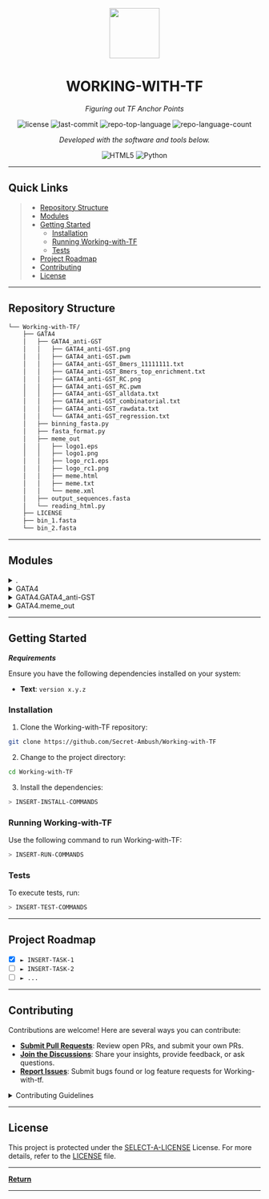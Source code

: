 <p align="center">
  <img src="https://cdn-icons-png.flaticon.com/512/6295/6295417.png" width="100" />
</p>
<p align="center">
    <h1 align="center">WORKING-WITH-TF</h1>
</p>
<p align="center">
    <em>Figuring out TF Anchor Points</em>
</p>
<p align="center">
	<img src="https://img.shields.io/github/license/Secret-Ambush/Working-with-TF?style=flat&color=0080ff" alt="license">
	<img src="https://img.shields.io/github/last-commit/Secret-Ambush/Working-with-TF?style=flat&logo=git&logoColor=white&color=0080ff" alt="last-commit">
	<img src="https://img.shields.io/github/languages/top/Secret-Ambush/Working-with-TF?style=flat&color=0080ff" alt="repo-top-language">
	<img src="https://img.shields.io/github/languages/count/Secret-Ambush/Working-with-TF?style=flat&color=0080ff" alt="repo-language-count">
<p>
<p align="center">
		<em>Developed with the software and tools below.</em>
</p>
<p align="center">
	<img src="https://img.shields.io/badge/HTML5-E34F26.svg?style=flat&logo=HTML5&logoColor=white" alt="HTML5">
	<img src="https://img.shields.io/badge/Python-3776AB.svg?style=flat&logo=Python&logoColor=white" alt="Python">
</p>
<hr>

##  Quick Links

> - [ Repository Structure](#-repository-structure)
> - [ Modules](#-modules)
> - [ Getting Started](#-getting-started)
>   - [ Installation](#-installation)
>   - [ Running Working-with-TF](#-running-Working-with-TF)
>   - [ Tests](#-tests)
> - [ Project Roadmap](#-project-roadmap)
> - [ Contributing](#-contributing)
> - [ License](#-license)


---

##  Repository Structure

```sh
└── Working-with-TF/
    ├── GATA4
    │   ├── GATA4_anti-GST
    │   │   ├── GATA4_anti-GST.png
    │   │   ├── GATA4_anti-GST.pwm
    │   │   ├── GATA4_anti-GST_8mers_11111111.txt
    │   │   ├── GATA4_anti-GST_8mers_top_enrichment.txt
    │   │   ├── GATA4_anti-GST_RC.png
    │   │   ├── GATA4_anti-GST_RC.pwm
    │   │   ├── GATA4_anti-GST_alldata.txt
    │   │   ├── GATA4_anti-GST_combinatorial.txt
    │   │   ├── GATA4_anti-GST_rawdata.txt
    │   │   └── GATA4_anti-GST_regression.txt
    │   ├── binning_fasta.py
    │   ├── fasta_format.py
    │   ├── meme_out
    │   │   ├── logo1.eps
    │   │   ├── logo1.png
    │   │   ├── logo_rc1.eps
    │   │   ├── logo_rc1.png
    │   │   ├── meme.html
    │   │   ├── meme.txt
    │   │   └── meme.xml
    │   ├── output_sequences.fasta
    │   └── reading_html.py
    ├── LICENSE
    ├── bin_1.fasta
    └── bin_2.fasta
```

---

##  Modules

<details closed><summary>.</summary>

| File                                                                                    | Summary                                 |
| ---                                                                                     | ---                                     |
| [bin_1.fasta](https://github.com/Secret-Ambush/Working-with-TF/blob/master/bin_1.fasta) | HTTP error 401 for prompt `bin_1.fasta` |
| [bin_2.fasta](https://github.com/Secret-Ambush/Working-with-TF/blob/master/bin_2.fasta) | HTTP error 401 for prompt `bin_2.fasta` |

</details>

<details closed><summary>GATA4</summary>

| File                                                                                                                | Summary                                                  |
| ---                                                                                                                 | ---                                                      |
| [reading_html.py](https://github.com/Secret-Ambush/Working-with-TF/blob/master/GATA4/reading_html.py)               | HTTP error 401 for prompt `GATA4/reading_html.py`        |
| [output_sequences.fasta](https://github.com/Secret-Ambush/Working-with-TF/blob/master/GATA4/output_sequences.fasta) | HTTP error 401 for prompt `GATA4/output_sequences.fasta` |
| [fasta_format.py](https://github.com/Secret-Ambush/Working-with-TF/blob/master/GATA4/fasta_format.py)               | HTTP error 401 for prompt `GATA4/fasta_format.py`        |
| [binning_fasta.py](https://github.com/Secret-Ambush/Working-with-TF/blob/master/GATA4/binning_fasta.py)             | HTTP error 401 for prompt `GATA4/binning_fasta.py`       |

</details>

<details closed><summary>GATA4.GATA4_anti-GST</summary>

| File                                                                                                                                                                 | Summary                                                                                  |
| ---                                                                                                                                                                  | ---                                                                                      |
| [GATA4_anti-GST_regression.txt](https://github.com/Secret-Ambush/Working-with-TF/blob/master/GATA4/GATA4_anti-GST/GATA4_anti-GST_regression.txt)                     | HTTP error 401 for prompt `GATA4/GATA4_anti-GST/GATA4_anti-GST_regression.txt`           |
| [GATA4_anti-GST_alldata.txt](https://github.com/Secret-Ambush/Working-with-TF/blob/master/GATA4/GATA4_anti-GST/GATA4_anti-GST_alldata.txt)                           | HTTP error 401 for prompt `GATA4/GATA4_anti-GST/GATA4_anti-GST_alldata.txt`              |
| [GATA4_anti-GST_8mers_11111111.txt](https://github.com/Secret-Ambush/Working-with-TF/blob/master/GATA4/GATA4_anti-GST/GATA4_anti-GST_8mers_11111111.txt)             | HTTP error 401 for prompt `GATA4/GATA4_anti-GST/GATA4_anti-GST_8mers_11111111.txt`       |
| [GATA4_anti-GST_combinatorial.txt](https://github.com/Secret-Ambush/Working-with-TF/blob/master/GATA4/GATA4_anti-GST/GATA4_anti-GST_combinatorial.txt)               | HTTP error 401 for prompt `GATA4/GATA4_anti-GST/GATA4_anti-GST_combinatorial.txt`        |
| [GATA4_anti-GST_rawdata.txt](https://github.com/Secret-Ambush/Working-with-TF/blob/master/GATA4/GATA4_anti-GST/GATA4_anti-GST_rawdata.txt)                           | HTTP error 401 for prompt `GATA4/GATA4_anti-GST/GATA4_anti-GST_rawdata.txt`              |
| [GATA4_anti-GST_RC.pwm](https://github.com/Secret-Ambush/Working-with-TF/blob/master/GATA4/GATA4_anti-GST/GATA4_anti-GST_RC.pwm)                                     | HTTP error 401 for prompt `GATA4/GATA4_anti-GST/GATA4_anti-GST_RC.pwm`                   |
| [GATA4_anti-GST_8mers_top_enrichment.txt](https://github.com/Secret-Ambush/Working-with-TF/blob/master/GATA4/GATA4_anti-GST/GATA4_anti-GST_8mers_top_enrichment.txt) | HTTP error 401 for prompt `GATA4/GATA4_anti-GST/GATA4_anti-GST_8mers_top_enrichment.txt` |
| [GATA4_anti-GST.pwm](https://github.com/Secret-Ambush/Working-with-TF/blob/master/GATA4/GATA4_anti-GST/GATA4_anti-GST.pwm)                                           | HTTP error 401 for prompt `GATA4/GATA4_anti-GST/GATA4_anti-GST.pwm`                      |

</details>

<details closed><summary>GATA4.meme_out</summary>

| File                                                                                                     | Summary                                                 |
| ---                                                                                                      | ---                                                     |
| [meme.html](https://github.com/Secret-Ambush/Working-with-TF/blob/master/GATA4/meme_out/meme.html)       | HTTP error 401 for prompt `GATA4/meme_out/meme.html`    |
| [logo1.eps](https://github.com/Secret-Ambush/Working-with-TF/blob/master/GATA4/meme_out/logo1.eps)       | HTTP error 401 for prompt `GATA4/meme_out/logo1.eps`    |
| [meme.txt](https://github.com/Secret-Ambush/Working-with-TF/blob/master/GATA4/meme_out/meme.txt)         | HTTP error 401 for prompt `GATA4/meme_out/meme.txt`     |
| [logo_rc1.eps](https://github.com/Secret-Ambush/Working-with-TF/blob/master/GATA4/meme_out/logo_rc1.eps) | HTTP error 401 for prompt `GATA4/meme_out/logo_rc1.eps` |

</details>

---

##  Getting Started

***Requirements***

Ensure you have the following dependencies installed on your system:

* **Text**: `version x.y.z`

###  Installation

1. Clone the Working-with-TF repository:

```sh
git clone https://github.com/Secret-Ambush/Working-with-TF
```

2. Change to the project directory:

```sh
cd Working-with-TF
```

3. Install the dependencies:

```sh
> INSERT-INSTALL-COMMANDS
```

###  Running Working-with-TF

Use the following command to run Working-with-TF:

```sh
> INSERT-RUN-COMMANDS
```

###  Tests

To execute tests, run:

```sh
> INSERT-TEST-COMMANDS
```

---

##  Project Roadmap

- [X] `► INSERT-TASK-1`
- [ ] `► INSERT-TASK-2`
- [ ] `► ...`

---

##  Contributing

Contributions are welcome! Here are several ways you can contribute:

- **[Submit Pull Requests](https://github.com/Secret-Ambush/Working-with-TF/blob/main/CONTRIBUTING.md)**: Review open PRs, and submit your own PRs.
- **[Join the Discussions](https://github.com/Secret-Ambush/Working-with-TF/discussions)**: Share your insights, provide feedback, or ask questions.
- **[Report Issues](https://github.com/Secret-Ambush/Working-with-TF/issues)**: Submit bugs found or log feature requests for Working-with-tf.

<details closed>
    <summary>Contributing Guidelines</summary>

1. **Fork the Repository**: Start by forking the project repository to your GitHub account.
2. **Clone Locally**: Clone the forked repository to your local machine using a Git client.
   ```sh
   git clone https://github.com/Secret-Ambush/Working-with-TF
   ```
3. **Create a New Branch**: Always work on a new branch, giving it a descriptive name.
   ```sh
   git checkout -b new-feature-x
   ```
4. **Make Your Changes**: Develop and test your changes locally.
5. **Commit Your Changes**: Commit with a clear message describing your updates.
   ```sh
   git commit -m 'Implemented new feature x.'
   ```
6. **Push to GitHub**: Push the changes to your forked repository.
   ```sh
   git push origin new-feature-x
   ```
7. **Submit a Pull Request**: Create a PR against the original project repository. Clearly describe the changes and their motivations.

Once your PR is reviewed and approved, it will be merged into the main branch.

</details>

---

##  License

This project is protected under the [SELECT-A-LICENSE](https://choosealicense.com/licenses) License. For more details, refer to the [LICENSE](https://choosealicense.com/licenses/) file.

---

[**Return**](#-quick-links)

---
